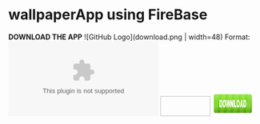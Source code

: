 # wallpaperApp using FireBase
**DOWNLOAD THE APP**
![GitHub Logo](download.png | width=48)
Format: ![dd](https://github.com/prince214/Wallset-Wallpaper-App/raw/master/wallset.apk)
<img href="https://github.com/prince214/Wallset-Wallpaper-App/raw/master/wallset.apk" data-canonical-src="download.png" width="100" height="40" />
<a href="https://github.com/prince214/Wallset-Wallpaper-App/raw/master/wallset.apk"><img src="download.png" width="82" height="50"  alt="download"></a>

